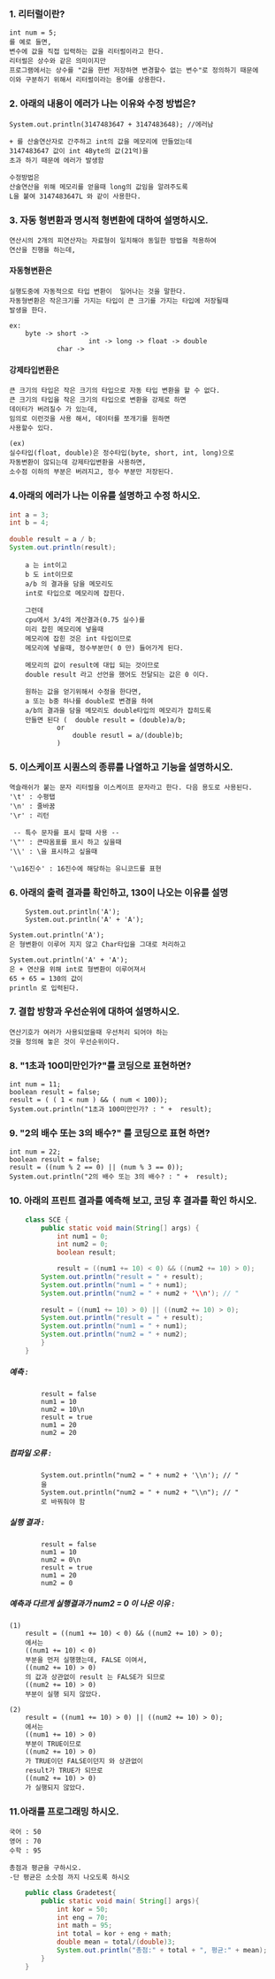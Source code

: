 ### 1. 리터럴이란?
	int num = 5;
	를 예로 들면, 
	변수에 값을 직접 입력하는 값을 리터럴이라고 한다.
	리터럴은 상수와 같은 의미이지만
	프로그램에서는 상수를 "값을 한번 저장하면 변경할수 없는 변수"로 정의하기 때문에
	이와 구분하기 위해서 리터럴이라는 용어를 상용한다.
	
### 2. 아래의 내용이 에러가 나는 이유와 수정 방법은?

	System.out.println(3147483647 + 3147483648); //에러남

	+ 를 산술연산자로 간주하고 int의 값을 메모리에 만들었는데
	3147483647 값이 int 4Byte의 값(21억)을 
	초과 하기 때문에 에러가 발생함
	
	수정방법은
	산술연산을 위해 메모리를 얻을때 long의 값임을 알려주도록
	L을 붙여 3147483647L 와 같이 사용한다.
	

### 3. 자동 형변환과 명시적 형변환에 대하여 설명하시오.
	연산시의 2개의 피연산자는 자료형이 일치해야 동일한 방법을 적용하여 
	연산을 진행을 하는데,
#### 자동형변환은 
	실행도중에 자동적으로 타입 변환이  일어나는 것을 말한다.
	자동형변환은 작은크기를 가지는 타입이 큰 크기를 가지는 타입에 저장될때 
	발생을 한다.
	
	ex:
		byte -> short -> 
						int -> long -> float -> double
				char ->	
				
#### 강제타입변환은
	큰 크기의 타입은 작은 크기의 타입으로 자동 타입 변환을 할 수 없다.
	큰 크기의 타입을 작은 크기의 타입으로 변환을 강제로 하면
	데이터가 버려질수 가 있는데,
	임의로 이런것을 사용 해서, 데이터를 쪼개기를 원하면
	사용할수 있다.
	
	(ex)
	실수타입(float, double)은 정수타입(byte, short, int, long)으로
	자동변환이 않되는데 강제타입변환을 사용하면,
	소수점 이하의 부분은 버려지고, 정수 부분만 저장된다.
	
	

### 4.아래의 에러가 나는 이유를 설명하고 수정 하시오.
```java
int a = 3;
int b = 4;
	
double result = a / b;
System.out.println(result);
```

		a 는 int이고
		b 도 int이므로
		a/b 의 결과을 담을 메모리도 
		int로 타입으로 메모리에 잡힌다.
		
		그런데 
		cpu에서 3/4의 계산결과(0.75 실수)를  
		미리 잡힌 메모리에 넣을때
		메모리에 잡힌 것은 int 타입이므로
		메모리에 넣을때, 정수부분만( 0 만) 들어가게 된다.
		
		메모리의 값이 result에 대입 되는 것이므로
		double result 라고 선언을 했어도 전달되는 값은 0 이다.
		
		원하는 값을 얻기위해서 수정을 한다면,
		a 또는 b중 하나를 double로 변경을 하여
		a/b의 결과을 담을 메모리도 double타입의 메모리가 잡히도록
		만들면 된다 (  double result = (double)a/b; 
				or
					double resutl = a/(double)b;
				)
### 5. 이스케이프 시퀀스의 종류를 나열하고 기능을 설명하시오.
	역슬래쉬가 붙는 문자 리터럴을 이스케이프 문자라고 한다. 다음 용도로 사용된다.
	'\t' : 수평탭
	'\n' : 줄바꿈
	'\r' : 리턴
	
	 -- 특수 문자를 표시 할때 사용 --
	'\"' : 큰따옴표를 표시 하고 싶을때
	'\\' : \을 표시하고 싶을때
	
	'\u16진수' : 16진수에 해당하는 유니코드를 표현
	

### 6. 아래의 출력 결과를 확인하고, 130이 나오는 이유를 설명
```
	System.out.println('A'); 
	System.out.println('A' + 'A');
```
	System.out.println('A');
	은 형변환이 이루어 지지 않고 Char타입을 그대로 처리하고
	
	System.out.println('A' + 'A');
	은 + 연산을 위해 int로 형변환이 이루어져서
	65 + 65 = 130의 값이 
	println 로 입력된다.
	
	
### 7. 결합 방향과 우선순위에 대하여 설명하시오.
	연산기호가 여러가 사용되었을때 우선처리 되어야 하는 
	것을 정의해 놓은 것이 우선순위이다.
	
	
### 8. "1초과 100미만인가?"를 코딩으로 표현하면?
	int num = 11;
	boolean result = false;
	result = ( ( 1 < num ) && ( num < 100));
	System.out.println("1초과 100미만인가? : " +  result);
	
### 9. "2의 배수 또는 3의 배수?" 를 코딩으로 표현 하면?

	int num = 22;
	boolean result = false;
	result = ((num % 2 == 0) || (num % 3 == 0));
	System.out.println("2의 배수 또는 3의 배수? : " +  result);



### 10. 아래의 프린트 결과를 예측해 보고, 코딩 후 결과를 확인 하시오.

```java
	class SCE {
		public static void main(String[] args) {
			int num1 = 0;
			int num2 = 0;
			boolean result;    

			result = ((num1 += 10) < 0) && ((num2 += 10) > 0);
		System.out.println("result = " + result);
		System.out.println("num1 = " + num1);
		System.out.println("num2 = " + num2 + '\\n'); // "
		
		result = ((num1 += 10) > 0) || ((num2 += 10) > 0);
		System.out.println("result = " + result);
		System.out.println("num1 = " + num1);
		System.out.println("num2 = " + num2);
		}
	}
```

##### 	예측 :
			result = false
			num1 = 10
			num2 = 10\n
			result = true
			num1 = 20
			num2 = 20

##### 	컴파일 오류 : 
			System.out.println("num2 = " + num2 + '\\n'); // "
			을 
			System.out.println("num2 = " + num2 + "\\n"); // "
			로 바꿔줘야 함

##### 	실행 결과 : 
			result = false
			num1 = 10
			num2 = 0\n
			result = true
			num1 = 20
			num2 = 0

#####  예측과 다르게  실행결과가	num2 = 0 이 나온 이유 :
	(1)
		result = ((num1 += 10) < 0) && ((num2 += 10) > 0);
		에서는 
		((num1 += 10) < 0) 
		부분을 먼저 실행했는데, FALSE 이여서,
		((num2 += 10) > 0)
		의 값과 상관없이 result 는 FALSE가 되므로
		((num2 += 10) > 0)
		부분이 실행 되지 않았다.
		
	(2)
		result = ((num1 += 10) > 0) || ((num2 += 10) > 0);	
		에서는
		((num1 += 10) > 0) 
		부분이 TRUE이므로 
		((num2 += 10) > 0)
		가 TRUE이던 FALSE이던지 와 상관없이
		result가 TRUE가 되므로
		((num2 += 10) > 0)
		가 실행되지 않았다.
		
### 11.아래를 프로그래밍 하시오.
	국어 : 50
	영어 : 70
	수학 : 95

	총점과 평균을 구하시오.
	-단 평균은 소숫점 까지 나오도록 하시오

```java
	public class Gradetest{
		public static void main( String[] args){
			int kor = 50;
			int eng = 70;
			int math = 95;
			int total = kor + eng + math;
			double mean = total/(double)3;
			System.out.println("총점:" + total + ", 평균:" + mean);
		}
	}
```